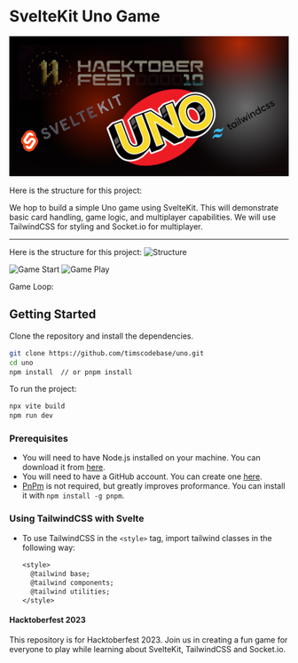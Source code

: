 # SvelteKit Uno Game

![UNO](./static/pics/uno_banner_1280x640.png)

Here is the structure for this project:

We hop to build a simple Uno game using SvelteKit. This will demonstrate basic card handling, game logic, and multiplayer capabilities. We will use TailwindCSS for styling and Socket.io for multiplayer.

---

Here is the structure for this project:
![Structure](./static/pics/uno-flow-1.png)

![Game Start](./static/pics/ui-game-start.png)
![Game Play](./static/pics/ui-game-play.png)

Game Loop:

## Getting Started

Clone the repository and install the dependencies.

```bash
git clone https://github.com/timscodebase/uno.git
cd uno
npm install  // or pnpm install
```

To run the project:
```bash
npx vite build
npm run dev
```

### Prerequisites

- You will need to have Node.js installed on your machine. You can download it from [here](https://nodejs.org/en/download/).
- You will need to have a GitHub account. You can create one [here](https://github.com/).
- [PnPm](https://pnpm.io/) is not required, but greatly improves proformance. You can install it with `npm install -g pnpm`.

### Using TailwindCSS with Svelte

- To use TailwindCSS in the ```<style>``` tag, import tailwind classes in the following way:
  ```
  <style>
    @tailwind base;
	@tailwind components;
	@tailwind utilities;
  </style>
  ```  


#### Hacktoberfest 2023

This repository is for Hacktoberfest 2023. Join us in creating a fun game for everyone to play while learning about SvelteKit, TailwindCSS and Socket.io.
